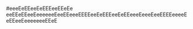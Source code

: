 #eeeEeEEeeEeEEEeeEEeEe eeEEeEEeeEeeeeeeEeeEEeeeEEEEeeEeEEEeeEeEEeeeEeeeEeeEEEEeeeeEeEEeeEeeeeeeeEEeE

